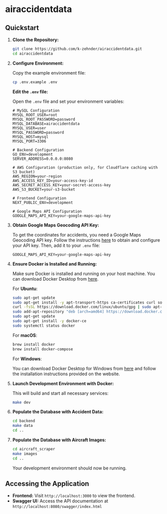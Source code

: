# airaccidentdata

## Quickstart

1. **Clone the Repository:**

   ```bash
   git clone https://github.com/k-zehnder/airaccidentdata.git
   cd airaccidentdata
   ```

2. **Configure Environment:**

   Copy the example environment file:

   ```bash
   cp .env.example .env
   ```

   **Edit the `.env` file:**

   Open the `.env` file and set your environment variables:

   ```dotenv
   # MySQL Configuration
   MYSQL_ROOT_USER=root
   MYSQL_ROOT_PASSWORD=password
   MYSQL_DATABASE=airaccidentdata
   MYSQL_USER=user
   MYSQL_PASSWORD=password
   MYSQL_HOST=mysql
   MYSQL_PORT=3306

   # Backend Configuration
   GO_ENV=development
   SERVER_ADDRESS=0.0.0.0:8080

   # AWS Configuration (production only, for Cloudflare caching with S3 bucket)
   AWS_REGION=your-region
   AWS_ACCESS_KEY_ID=your-access-key-id
   AWS_SECRET_ACCESS_KEY=your-secret-access-key
   AWS_S3_BUCKET=your-s3-bucket

   # Frontend Configuration
   NEXT_PUBLIC_ENV=development

   # Google Maps API Configuration
   GOOGLE_MAPS_API_KEY=your-google-maps-api-key
   ```

3. **Obtain Google Maps Geocoding API Key:**

   To get the coordinates for accidents, you need a Google Maps Geocoding API key. Follow the instructions [here](https://developers.google.com/maps/documentation/geocoding/get-api-key) to obtain and configure your API key. Then, add it to your `.env` file:

   ```dotenv
   GOOGLE_MAPS_API_KEY=your-google-maps-api-key
   ```

4. **Ensure Docker is Installed and Running:**

   Make sure Docker is installed and running on your host machine. You can download Docker Desktop from [here](https://www.docker.com/products/docker-desktop).

   For **Ubuntu**:

   ```bash
   sudo apt-get update
   sudo apt-get install -y apt-transport-https ca-certificates curl software-properties-common
   curl -fsSL https://download.docker.com/linux/ubuntu/gpg | sudo apt-key add -
   sudo add-apt-repository "deb [arch=amd64] https://download.docker.com/linux/ubuntu $(lsb_release -cs) stable"
   sudo apt-get update
   sudo apt-get install -y docker-ce
   sudo systemctl status docker
   ```

   For **macOS**:

   ```bash
   brew install docker
   brew install docker-compose
   ```

   For **Windows**:

   You can download Docker Desktop for Windows from [here](https://www.docker.com/products/docker-desktop) and follow the installation instructions provided on the website.

5. **Launch Development Environment with Docker:**

   This will build and start all necessary services:

   ```bash
   make dev
   ```

6. **Populate the Database with Accident Data:**

   ```bash
   cd backend
   make data
   cd ..
   ```

7. **Populate the Database with Aircraft Images:**

   ```bash
   cd aircraft_scraper
   make images
   cd ..
   ```

   Your development environment should now be running.

## Accessing the Application

- **Frontend:** Visit `http://localhost:3000` to view the frontend.
- **Swagger UI:** Access the API documentation at `http://localhost:8080/swagger/index.html`
